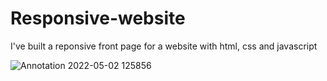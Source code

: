 # Responsive-website

I've built a reponsive front page for a website with html, css and javascript

![Annotation 2022-05-02 125856](https://user-images.githubusercontent.com/70014084/166230211-170ece4f-e9f6-4151-a835-7fdae9595a15.png)
